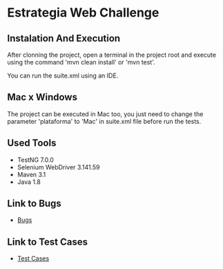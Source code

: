 # Estrategia Web Challenge

## Instalation And Execution

After clonning the project, open a terminal in the project root and execute using the command 'mvn clean install' or 'mvn test'.

You can run the suite.xml using an IDE.

## Mac x Windows

The project can be executed in Mac too, you just need to change the parameter 'plataforma' to 'Mac' in suite.xml file before run the tests.


## Used Tools

- TestNG 7.0.0
- Selenium WebDriver 3.141.59
- Maven 3.1
- Java 1.8

## Link to Bugs

- [Bugs](https://github.com/DeyvissonFerreira/estrategia-web-challenge/tree/main/src/main/resources/bugs)

## Link to Test Cases

- [Test Cases](https://github.com/DeyvissonFerreira/estrategia-web-challenge/tree/main/src/main/resources/casos%20de%20teste)
